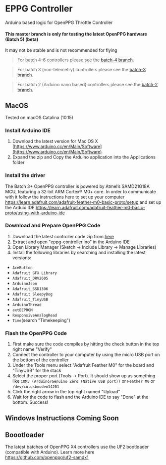 # EPPG Controller

Arduino based logic for OpenPPG Throttle Controller

#### This master branch is only for testing the latest OpenPPG hardware (Batch 5) (beta)
It may not be stable and is not recommended for flying

> For batch 4-6 controllers please see the [batch-4 branch](https://github.com/openppg/eppg-controller/tree/batch-4).

> For batch 3 (non-telemetry) controllers please see the [batch-3 branch](https://github.com/openppg/eppg-controller/tree/batch-3).

> For batch 2 (Arduino nano based) controllers please see the [batch-2 branch](https://github.com/openppg/eppg-controller/tree/batch-2).

## MacOS

Tested on macOS Catalina (10.15)

### Install Arduino IDE

1. Download the latest version for Mac OS X [https://www.arduino.cc/en/Main/Software](https://www.arduino.cc/en/Main/Software)
2. Expand the zip and Copy the Arduino application into the Applications folder

### Install the driver

The Batch 3+ OpenPPG controller is powered by Atmel’s SAMD21G18A MCU, featuring a 32-bit ARM Cortex® M0+ core. In order to communicate with it follow the instructions here to set up your computer <https://learn.adafruit.com/adafruit-feather-m0-basic-proto/setup> and set up the Arduio IDE <https://learn.adafruit.com/adafruit-feather-m0-basic-proto/using-with-arduino-ide>

### Download and Prepare OpenPPG Code

1. Download the latest controller code zip from [here](https://github.com/openppg/eppg-controller/archive/master.zip)
2. Extract and open "eppg-controller.ino" in the Arduino IDE
3. Open Library Manager (Sketch -> Include Library -> Manage Libraries)
4. Install the following libraries by searching and installing the latest versions:
- `AceButton`
- `Adafruit GFX Library`
- `Adafruit_DRV2605`
- `ArduinoJson`
- `Adafruit_SSD1306`
- `Adafruit SleepyDog`
- `Adafruit_TinyUSB`
- `ArduinoThread`
- `extEEPROM`
- `ResponsiveAnalogRead`
- `Time`(search "Timekeeping")

### Flash the OpenPPG Code

1. First make sure the code compiles by hitting the check button in the top right name "Verify"
2. Connect the controller to your computer by using the micro USB port on the bottom of the controller
3. Under the Tools menu select "Adafruit Feather M0" for the board and "TinyUSB" for the stack
4. Select the proper port (Tools -> Port). It should show up as something like `COM5 (Arduino/Genuino Zero (Native USB port))` or `Feather M0` or `/dev/cu.usbmodem14201`
6. Click the right arrow in the top right named "Upload"
7. Wait for the code to flash and the Arduino IDE to say "Done" at the bottom. Success!

## Windows Instructions Coming Soon

## Boootloader

The latest batches of OpenPPG X4 controllers use the UF2 bootloader (compatible with Arduino).
Learn more here https://github.com/openppg/uf2-samdx1
